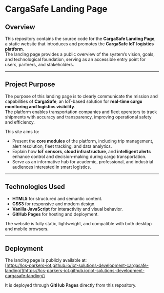 # CargaSafe Landing Page

## Overview

This repository contains the source code for the **CargaSafe Landing Page**, a static website that introduces and promotes the **CargaSafe IoT logistics platform**.  
The landing page provides a public overview of the system’s vision, goals, and technological foundation, serving as an accessible entry point for users, partners, and stakeholders.

---

## Project Purpose

The purpose of this landing page is to clearly communicate the mission and capabilities of **CargaSafe**, an IoT-based solution for **real-time cargo monitoring and logistics visibility**.  
The platform enables transportation companies and fleet operators to track shipments with accuracy and transparency, improving operational safety and efficiency.

This site aims to:

- Present the **core modules** of the platform, including trip management, alert resolution, fleet tracking, and data analytics.
- Explain how **IoT sensors**, **cloud infrastructure**, and **intelligent alerts** enhance control and decision-making during cargo transportation.
- Serve as an informative hub for academic, professional, and industrial audiences interested in smart logistics.

---

## Technologies Used

- **HTML5** for structured and semantic content.
- **CSS3** for responsive and modern design.
- **Vanilla JavaScript** for interactivity and visual behavior.
- **GitHub Pages** for hosting and deployment.

The website is fully static, lightweight, and compatible with both desktop and mobile browsers.

---

## Deployment

The landing page is publicly available at:  
[https://los-parkers-iot.github.io/iot-solutions-development-cargasafe-landing/](https://los-parkers-iot.github.io/iot-solutions-development-cargasafe-landing/)

It is deployed through **GitHub Pages** directly from this repository.
